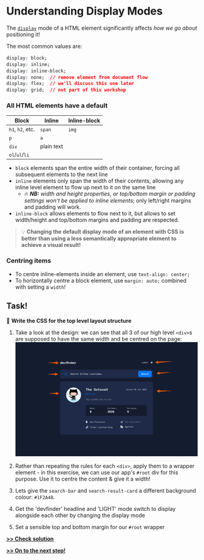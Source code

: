 # Understanding Display Modes

The [`display`](https://developer.mozilla.org/en-US/docs/Web/CSS/display) mode of a HTML element significantly affects *how we go about* positioning it!

The most common values are:
```css
display: block;
display: inline;
display: inline-block;
display: none;  // remove element from document flow
display: flex;  // we'll discuss this one later
display: grid;  // not part of this workshop
```

### All HTML elements have a default

| Block            | Inline     | Inline-block  |
|------------------|------------|---------------|
| `h1`, `h2`, etc. | `span`     | `img`         |
| `p`              | `a`        |               |
| `div`            | plain text |               |
| `ol`/`ul`/`li`   |            |               |

- `block` elements span the entire width of their container, forcing all subsequent elements to the next line
- `inline` elements  only span the width of their contents, allowing any inline level element to flow up next to it on the same line
  - 🔥 ***NB:** width and height properties, or top/bottom margin or padding settings won't be applied to inline elements*; only left/right margins and padding will work.
- `inline-block` allows elements to flow next to it, but allows to set width/height and top/bottom margins and padding are respected.

> 💡 **Changing the default display mode of an element with CSS is better than using a less semantically appropriate element to achieve a visual result!**

### Centring items
- To centre inline-elements inside an element, use `text-align: center;`
- To horizontally centre a block element, use `margin: auto;` combined with setting a `width`!

## Task!
💪 **Write the CSS for the top level layout structure**

1. Take a look at the design: we can see that all 3 of our high level `<div>`s are supposed to have the same width and be centred on the page:
  ![image](/assets/wrapper_illustration.png)

1. Rather than repeating the rules for each `<div>`, apply them to a wrapper element - in this exercise, we can use our app's `#root` div for this purpose. Use it to centre the content & give it a width!

1. Lets give the `search-bar` and `search-result-card` a different background colour: `#1F2A48`.

1. Get the 'devfinder' headline and 'LIGHT' mode switch to display alongside each other by changing the display mode

1. Set a sensible top and bottom margin for our `#root` wrapper

**[>> Check solution](/lessons/1-breaking-down-the-design__solution.md)**

**[>> On to the next step!](/lessons//3-css-box-model.md)**